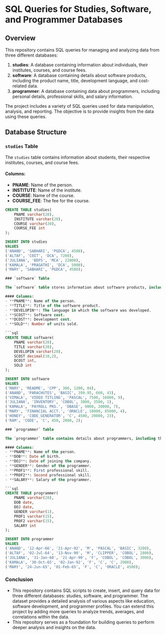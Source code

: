 # SQL Queries for Studies, Software, and Programmer Databases

## Overview

This repository contains SQL queries for managing and analyzing data from three different databases:

1. **studies**: A database containing information about individuals, their institutes, courses, and course fees.
2. **software**: A database containing details about software products, including the product name, title, development language, and cost-related data.
3. **programmer**: A database containing data about programmers, including personal details, professional skills, and salary information.

The project includes a variety of SQL queries used for data manipulation, analysis, and reporting. The objective is to provide insights from the data using these queries.

## Database Structure

### `studies` Table

The `studies` table contains information about students, their respective institutes, courses, and course fees.

#### Columns:
- **PNAME**: Name of the person.
- **INSTITUTE**: Name of the institute.
- **COURSE**: Name of the course.
- **COURSE_FEE**: The fee for the course.

```sql
CREATE TABLE studies(
    PNAME varchar(20),
    INSTITUTE varchar(20),
    COURSE varchar(20),
    COURSE_FEE int
);

INSERT INTO studies
VALUES 
('ANAND', 'SABHARI', 'PGDCA', 4500),
('ALTAF', 'COIT', 'DCA', 7200),
('JULIANA', 'BDPS', 'MCA', 22000),
('KAMALA', 'PRAGATHI', 'DCA', 5000),
('MARY', 'SABHARI', 'PGDCA', 4500);

### `software` Table

The `software` table stores information about software products, including the product name, title, development language, and cost-related data.

#### Columns:
- **PNAME**: Name of the person.
- **TITLE**: Title of the software product.
- **DEVELOPIN**: The language in which the software was developed.
- **SCOST**: Software cost.
- **DCOST**: Development cost.
- **SOLD**: Number of units sold.

```sql
CREATE TABLE software(
    PNAME varchar(20),
    TITLE varchar(20),
    DEVELOPIN varchar(20),
    SCOST decimal(10,2),
    DCOST int,
    SOLD int
);

INSERT INTO software 
VALUES 
('MARY', 'README', 'CPP', 300, 1200, 84),
('ANAND', 'PARACHUTES', 'BASIC', 399.95, 600, 43),
('VIMALA', 'VIDEO TITLING', 'PASCAL', 7500, 16000, 9),
('JULIANA', 'INVENTORY', 'COBOL', 3000, 3500, 1),
('KAMALA', 'PAYROLL PKG.', 'DBASE', 9000, 20000, 7),
('MARY', 'FINANCIAL ACCT.', 'ORACLE', 18000, 85000, 4),
('HONEY', 'CODE_GENERATOR', 'C', 4500, 20000, 23),
('RAM', 'CODE', 'C', 450, 2000, 2);

### `programmer` Table

The `programmer` table contains details about programmers, including their personal information, professional skills, and salary.

#### Columns:
- **PNAME**: Name of the person.
- **DOB**: Date of birth.
- **DOJ**: Date of joining the company.
- **GENDER**: Gender of the programmer.
- **PROF1**: First professional skill.
- **PROF2**: Second professional skill.
- **SALARY**: Salary of the programmer.

```sql
CREATE TABLE programmer(
    PNAME varchar(20),
    DOB date,
    DOJ date,
    GENDER varchar(1),
    PROF1 varchar(15),
    PROF2 varchar(15),
    SALARY int
);

INSERT INTO programmer 
VALUES 
('ANAND', '12-Apr-66', '21-Apr-92', 'M', 'PASCAL', 'BASIC', 3200),
('ALTAF', '02-Jul-64', '13-Nov-90', 'M', 'CLIPPER', 'COBOL', 2800),
('JULIANA', '31-Jan-60', '21-Apr-90', 'F', 'COBOL', 'COBOL', 3000),
('KAMALA', '30-Oct-65', '02-Jan-92', 'F', 'C', 'C', 2900),
('MARY', '24-Jun-65', '01-Feb-65', 'F', 'C', 'ORACLE', 4500);
```
### Conclusion
- This repository contains SQL scripts to create, insert, and query data for three different databases: studies, software, and programmer. The dataset provides a detailed analysis of various aspects like education, software development, and programmer profiles. You can extend this project by adding more queries to analyze trends, averages, and correlations within the data.
- This repository serves as a foundation for building queries to perform deeper analysis and insights on the data.
